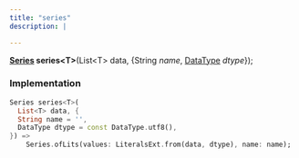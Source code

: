 ```yaml
---
title: "series"
description: |

---
```

<span class="dart-code"><strong>[Series] series\<T></strong>(<span class="nobr">List&lt;T&gt; data</span>, {<span class="nobr">String <i>name</i></span>, <span class="nobr">[DataType] <i>dtype</i></span>});</span>


### Implementation
```dart
Series series<T>(
  List<T> data, {
  String name = '',
  DataType dtype = const DataType.utf8(),
}) =>
    Series.ofLits(values: LiteralsExt.from(data, dtype), name: name);
```

[Series]: /reference/classes/series
[DataType]: /reference/classes/datatype